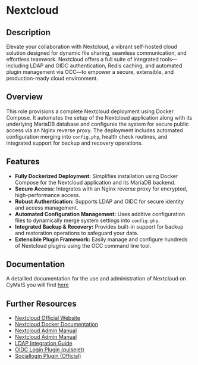 # Nextcloud

## Description

Elevate your collaboration with Nextcloud, a vibrant self-hosted cloud solution designed for dynamic file sharing, seamless communication, and effortless teamwork. Nextcloud offers a full suite of integrated tools—including LDAP and OIDC authentication, Redis caching, and automated plugin management via OCC—to empower a secure, extensible, and production-ready cloud environment.

## Overview

This role provisions a complete Nextcloud deployment using Docker Compose. It automates the setup of the Nextcloud application along with its underlying MariaDB database and configures the system for secure public access via an Nginx reverse proxy. The deployment includes automated configuration merging into `config.php`, health check routines, and integrated support for backup and recovery operations.

## Features

- **Fully Dockerized Deployment:** Simplifies installation using Docker Compose for the Nextcloud application and its MariaDB backend.
- **Secure Access:** Integrates with an Nginx reverse proxy for encrypted, high-performance access.
- **Robust Authentication:** Supports LDAP and OIDC for secure identity and access management.
- **Automated Configuration Management:** Uses additive configuration files to dynamically merge system settings into `config.php`.
- **Integrated Backup & Recovery:** Provides built-in support for backup and restoration operations to safeguard your data.
- **Extensible Plugin Framework:** Easily manage and configure hundreds of Nextcloud plugins using the OCC command line tool.

## Documentation

A detailled documentation for the use and administration of Nextcloud on CyMaIS you will find [here](docs/README.md)

## Further Resources

- [Nextcloud Official Website](https://nextcloud.com/)
- [Nextcloud Docker Documentation](https://github.com/nextcloud/docker)
- [Nextcloud Admin Manual](https://docs.nextcloud.com/server/latest/admin_manual/)
- [Nextcloud Admin Manual](https://docs.nextcloud.com/server/latest/admin_manual/)
- [LDAP Integration Guide](https://docs.nextcloud.com/server/latest/admin_manual/configuration_user/user_auth_ldap.html)
- [OIDC Login Plugin (pulsejet)](https://github.com/pulsejet/nextcloud-oidc-login)
- [Sociallogin Plugin (Official)](https://apps.nextcloud.com/apps/sociallogin)